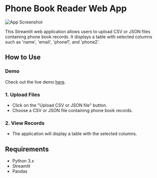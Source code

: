# Phone Book Reader Web App

![App Screenshot](screenshot.png)

This Streamlit web application allows users to upload CSV or JSON files containing phone book records. It displays a table with selected columns such as 'name', 'email', 'phone1', and 'phone2'.

## How to Use

### Demo
Check out the live demo [here](https://vengageaitasks-mm7b3vhhqsscgzsf5kur7k.streamlit.app/).

### 1. Upload Files
- Click on the "Upload CSV or JSON file" button.
- Choose a CSV or JSON file containing phone book records.

### 2. View Records
- The application will display a table with the selected columns.

## Requirements

- Python 3.x
- Streamlit
- Pandas
